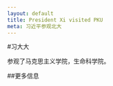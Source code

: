 ```yaml
---
layout: default
title: President Xi visited PKU
meta: 习近平参观北大
---
```


#习大大

参观了马克思主义学院，生命科学院。

##更多信息
